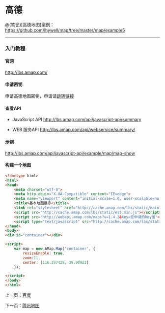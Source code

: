 高德
====================

@(笔记)[高德地图]案例：https://github.com/lhywell/map/tree/master/map/example5

-------------------

### 入门教程

#### 官网
http://lbs.amap.com/

#### 申请密钥
申请高德地图密钥，申请请[跳转链接](http://lbs.amap.com/dev/key/app)

#### 查看API
- JavaScript API
http://lbs.amap.com/api/javascript-api/summary

- WEB 服务API
http://lbs.amap.com/api/webservice/summary/

#### 示例
http://lbs.amap.com/api/javascript-api/example/map/map-show

#### 构建一个地图

```html
<!doctype html>
<html>
<head>
    <meta charset="utf-8">
    <meta http-equiv="X-UA-Compatible" content="IE=edge">
    <meta name="viewport" content="initial-scale=1.0, user-scalable=no, width=device-width">
    <title>基本地图展示</title>
    <link rel="stylesheet" href="http://cache.amap.com/lbs/static/main1119.css"/>
    <script src="http://cache.amap.com/lbs/static/es5.min.js"></script>
    <script src="http://webapi.amap.com/maps?v=1.4.2&key=您申请的key值"></script>
    <script type="text/javascript" src="http://cache.amap.com/lbs/static/addToolbar.js"></script>
</head>
<body>
<div id="container"></div>

<script>
    var map = new AMap.Map('container', {
        resizeEnable: true,
        zoom:11,
        center: [116.397428, 39.90923]
    });

</script>
</body>
</html>
```

上一页：[百度](https://github.com/lhywell/map/blob/master/map/1.1README.md)

下一页：[腾讯地图](https://github.com/lhywell/map/blob/master/map/1.3README.md)